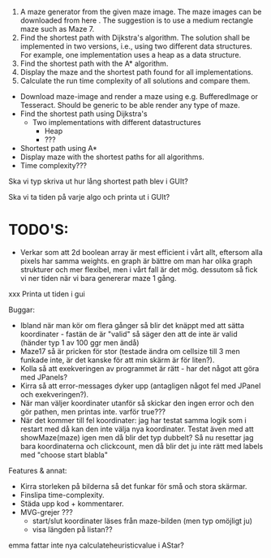 
1. A maze generator from the given maze image. The maze images can be downloaded from here . The suggestion is to use a medium rectangle maze such as Maze 7.
2. Find the shortest path with Dijkstra's algorithm. The solution shall be implemented in two versions, i.e., using two different data structures. For example, one implementation uses a heap as a data structure.
3. Find the shortest path with the A* algorithm.
4. Display the maze and the shortest path found for all implementations.
5. Calculate the run time complexity of all solutions and compare them.


- Download maze-image and render a maze using e.g. BufferedImage or Tesseract. Should be generic to be able
  render any type of maze.
- Find the shortest path using Dijkstra's
  - Two implementations with different datastructures 
    - Heap
    - ???
- Shortest path using A*
- Display maze with the shortest paths for all algorithms. 
- Time complexity??? 



Ska vi typ skriva ut hur lång shortest path blev i GUIt?

Ska vi ta tiden på varje algo och printa ut i GUIt?

# TODO'S:

- Verkar som att 2d boolean array är mest efficient i vårt allt, eftersom alla pixels har samma weights. en graph är
  bättre om man har olika graph strukturer och mer flexibel, men i vårt fall är det mög. dessutom så fick vi ner tiden
  när vi bara genererar maze 1 gång. 



xxx Printa ut tiden i gui

Buggar:
- Ibland när man kör om flera gånger så blir det knäppt med att sätta koordinater - fastän de är "valid" så säger den att
  de inte är valid (händer typ 1 av 100 ggr men ändå)
- Maze17 så är pricken för stor (testade ändra om cellsize till 3 men funkade inte, är det kanske för att min skärm är
  för liten?).
- Kolla så att exekveringen av programmet är rätt - har det något att göra med JPanels?
- Kirra så att error-messages dyker upp (antagligen något fel med JPanel och exekveringen?).
- När man väljer koordinater utanför så skickar den ingen error och den gör pathen, men printas inte. varför true???
- När det kommer till fel koordinater: jag har testat samma logik som i restart med då kan den inte välja nya koordinater.
  Testat även med att showMaze(maze) igen men då blir det typ dubbelt? Så nu resettar jag bara koordinaterna och clickcount,
  men då blir det ju inte rätt med labels med "choose start blabla"
 
Features & annat:
- Kirra storleken på bilderna så det funkar för små och stora skärmar.
- Finslipa time-complexity.
- Städa upp kod + kommentarer.
- MVG-grejer ???
  - start/slut koordinater läses från maze-bilden (men typ omöjligt ju)
  - visa längden på listan??
  

emma fattar inte nya calculateheuristicvalue i AStar?